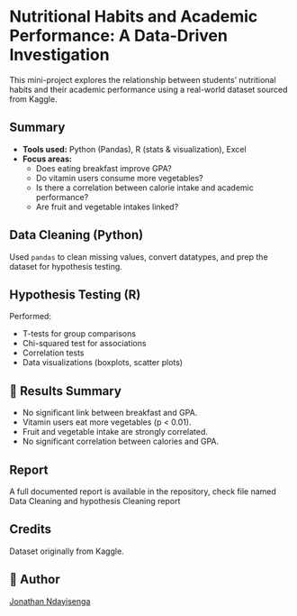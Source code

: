 # Nutritional Habits and Academic Performance: A Data-Driven Investigation

This mini-project explores the relationship between students’ nutritional habits and their academic performance using a real-world dataset sourced from Kaggle.

## Summary

- **Tools used:** Python (Pandas), R (stats & visualization), Excel
- **Focus areas:**
  - Does eating breakfast improve GPA?
  - Do vitamin users consume more vegetables?
  - Is there a correlation between calorie intake and academic performance?
  - Are fruit and vegetable intakes linked?

## Data Cleaning (Python)
Used `pandas` to clean missing values, convert datatypes, and prep the dataset for hypothesis testing.

## Hypothesis Testing (R)
Performed:
- T-tests for group comparisons
- Chi-squared test for associations
- Correlation tests
- Data visualizations (boxplots, scatter plots)

## 📎 Results Summary
- No significant link between breakfast and GPA.
- Vitamin users eat more vegetables (p < 0.01).
- Fruit and vegetable intake are strongly correlated.
- No significant correlation between calories and GPA.

## Report
A full documented report is available in the repository, check file named Data Cleaning and hypothesis Cleaning report

## Credits
Dataset originally from Kaggle.

## 🔗 Author
[Jonathan Ndayisenga](https://github.com/jonathan-ndayisenga)
